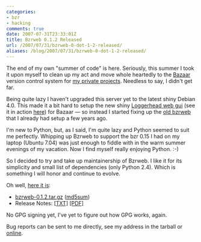 ```yaml
---
categories:
- bzr
- hacking
comments: true
date: 2007-07-31T23:33:01Z
title: Bzrweb 0.1.2 Released
url: /2007/07/31/bzrweb-0-dot-1-2-released/
aliases: /blog/2007/07/31/bzrweb-0-dot-1-2-released/
---
```


The end of my own "summer of code" is here.  Seriously, this summer I
took it upon myself to clean up my act and move whole heartedly to the
[Bazaar][1] version control system for [my private projects][2].
Needless to say, I didn't get far.

Being quite lazy I haven't upgraded this server yet to the latest shiny
Debian 4.0.  This made it a bit hard to setup the new shiny
[Loggerhead web gui][3] (see it in action [here][4]) for Bazaar &mdash;
so instead I started fixing up the [old bzrweb][5] that I already had
setup a few years ago.

I'm new to Python, but, as I said, I'm quite lazy and Python seemed to
suit me perfectly.  Whipping up Bzrweb to support the bzr 0.15 I had on
my laptop (Ubuntu 7.04) was just enough to fiddle with in the warm
summer evenings of my vacation.  Now I find myself really enjoying
Python. :-)

So I decided to try and take up maintainership of Bzrweb.  I like it for
its simplicity and small list of dependencies (only Python 2.4).  Which
is something I will honor and continue to evolve.

Oh well, [here it is][6]:

* [bzrweb-0.1.2.tar.gz][7] ([md5sum][8])
* Release Notes: [[TXT]][9] [[PDF]][10]

No GPG signing yet, I've yet to figure out how GPG works, again.

Bug reports can be sent to me directly, see my address in the tarball or
[online][2].

[1]: http://www.bazaar-vcs.org/
[2]: https://web.archive.org/web/20090601005547/http://vmlinux.org/jocke/bzr/
[3]: https://web.archive.org/web/20090601005547/http://www.lag.net/loggerhead/
[4]: https://web.archive.org/web/20090601005547/http://codebrowse.launchpad.net/~mwhudson/loggerhead/production/changes
[5]: https://web.archive.org/web/20090601005547/http://mccormick.cx/dev/bzrweb/
[6]: ftp://vmlinux.org/pub/bzrweb/
[7]: ftp://vmlinux.org/pub/bzrweb/bzrweb-0.1.2.tar.gz
[8]: ftp://vmlinux.org/pub/bzrweb/bzrweb-0.1.2.tar.gz.md5sum
[9]: ftp://vmlinux.org/pub/bzrweb/ReleaseNotes-0.1.2.txt
[10]: ftp://vmlinux.org/pub/bzrweb/ReleaseNotes-0.1.2.pdf

